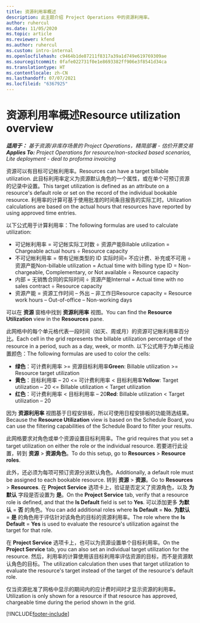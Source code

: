 ```yaml
---
title: 资源利用率概述
description: 此主题介绍 Project Operations 中的资源利用率。
author: ruhercul
ms.date: 11/05/2020
ms.topic: article
ms.reviewer: kfend
ms.author: ruhercul
ms.custom: intro-internal
ms.openlocfilehash: c9464b1de87211f8317a39a1d749e619769309ae
ms.sourcegitcommit: 0fafe022731f0e1e8693382ff906e3f8541d34ca
ms.translationtype: HT
ms.contentlocale: zh-CN
ms.lasthandoff: 07/07/2021
ms.locfileid: "6367925"
---
```

# <a name="resource-utilization-overview"></a><span data-ttu-id="965b1-103">资源利用率概述</span><span class="sxs-lookup"><span data-stu-id="965b1-103">Resource utilization overview</span></span>

<span data-ttu-id="965b1-104">_**适用于：** 基于资源/非库存场景的 Project Operations，精简部署 - 估价开票交易_</span><span class="sxs-lookup"><span data-stu-id="965b1-104">_**Applies To:** Project Operations for resource/non-stocked based scenarios, Lite deployment - deal to proforma invoicing_</span></span>

<span data-ttu-id="965b1-105">资源可以有目标可记帐利用率。</span><span class="sxs-lookup"><span data-stu-id="965b1-105">Resources can have a target billable utilization.</span></span> <span data-ttu-id="965b1-106">此目标利用率定义为资源默认角色的一个属性，或在单个可预订资源的记录中设置。</span><span class="sxs-lookup"><span data-stu-id="965b1-106">This target utilization is defined as an attribute on a resource's default role or set on the record of the individual bookable resource.</span></span> <span data-ttu-id="965b1-107">利用率的计算可基于使用批准的时间条目报告的实际工时。</span><span class="sxs-lookup"><span data-stu-id="965b1-107">Utilization calculations are based on the actual hours that resources have reported by using approved time entries.</span></span>

<span data-ttu-id="965b1-108">以下公式用于计算利用率：</span><span class="sxs-lookup"><span data-stu-id="965b1-108">The following formulas are used to calculate utilization:</span></span>

  - <span data-ttu-id="965b1-109">可记帐利用率 = 可记帐实际工时数 ÷ 资源产能</span><span class="sxs-lookup"><span data-stu-id="965b1-109">Billable utilization = Chargeable actual hours ÷ Resource capacity</span></span>
  - <span data-ttu-id="965b1-110">不可记帐利用率 = 带有记帐类型的 ID 实际时间= 不应计费、补充或不可用 ÷ 资源产能</span><span class="sxs-lookup"><span data-stu-id="965b1-110">Non-billable utilization = Actual time with billing type ID = Non-chargeable, Complementary, or Not available ÷ Resource capacity</span></span>
  - <span data-ttu-id="965b1-111">内部 = 无销售合同的实际时间 ÷ 资源产能</span><span class="sxs-lookup"><span data-stu-id="965b1-111">Internal = Actual time with no sales contract ÷ Resource capacity</span></span>
  - <span data-ttu-id="965b1-112">资源产能 = 资源工作时间 – 外出 – 非工作日</span><span class="sxs-lookup"><span data-stu-id="965b1-112">Resource capacity = Resource work hours – Out-of-office – Non-working days</span></span>

<span data-ttu-id="965b1-113">可以在 **资源** 窗格中找到 **资源利用率** 视图。</span><span class="sxs-lookup"><span data-stu-id="965b1-113">You can find the **Resource Utilization** view in the **Resources** pane.</span></span>

<span data-ttu-id="965b1-114">此网格中的每个单元格代表一段时间（如天、周或月）的资源可记帐利用率百分比。</span><span class="sxs-lookup"><span data-stu-id="965b1-114">Each cell in the grid represents the billable utilization percentage of the resource in a period, such as a day, week, or month.</span></span> <span data-ttu-id="965b1-115">以下公式用于为单元格设置颜色：</span><span class="sxs-lookup"><span data-stu-id="965b1-115">The following formulas are used to color the cells:</span></span>

  - <span data-ttu-id="965b1-116">**绿色**：可计费利用率 >= 资源目标利用率</span><span class="sxs-lookup"><span data-stu-id="965b1-116">**Green**: Billable utilization >= Resource target utilization</span></span>
  - <span data-ttu-id="965b1-117">**黄色**：目标利用率 – 20 <= 可计费利用率 < 目标利用率</span><span class="sxs-lookup"><span data-stu-id="965b1-117">**Yellow**: Target utilization – 20 <= Billable utilization < Target utilization</span></span>
  - <span data-ttu-id="965b1-118">**红色**：可计费利用率 < 目标利用率 – 20</span><span class="sxs-lookup"><span data-stu-id="965b1-118">**Red**: Billable utilization < Target utilization – 20</span></span>

<span data-ttu-id="965b1-119">因为 **资源利用率** 视图基于日程安排板，所以可使用日程安排板的功能筛选结果。</span><span class="sxs-lookup"><span data-stu-id="965b1-119">Because the **Resource Utilization** view is based on the Schedule Board, you can use the filtering capabilities of the Schedule Board to filter your results.</span></span>

<span data-ttu-id="965b1-120">此网格要求对角色或单个资源设置目标利用率。</span><span class="sxs-lookup"><span data-stu-id="965b1-120">The grid requires that you set a target utilization on either the role or the individual resource.</span></span> <span data-ttu-id="965b1-121">若要进行此设置，转到 **资源** > **资源角色**。</span><span class="sxs-lookup"><span data-stu-id="965b1-121">To do this setup, go to **Resources** > **Resource roles**.</span></span>

<span data-ttu-id="965b1-122">此外，还必须为每项可预订资源分派默认角色。</span><span class="sxs-lookup"><span data-stu-id="965b1-122">Additionally, a default role must be assigned to each bookable resource.</span></span> <span data-ttu-id="965b1-123">转到 **资源** > **资源**。</span><span class="sxs-lookup"><span data-stu-id="965b1-123">Go to **Resources** > **Resources**.</span></span> <span data-ttu-id="965b1-124">在 **Project Service** 选项卡上，验证是否定义了资源角色，以及 **为默认** 字段是否设置为 **是**。</span><span class="sxs-lookup"><span data-stu-id="965b1-124">On the **Project Service** tab, verify that a resource role is defined, and that the **Is Default** field is set to **Yes**.</span></span> <span data-ttu-id="965b1-125">可以添加更多 **为默认** = **否** 的角色。</span><span class="sxs-lookup"><span data-stu-id="965b1-125">You can add additional roles where **Is Default** = **No**.</span></span> <span data-ttu-id="965b1-126">**为默认** = **是** 的角色用于评估针对该角色的目标的资源利用率。</span><span class="sxs-lookup"><span data-stu-id="965b1-126">The role where the **Is Default** = **Yes** is used to evaluate the resource's utilization against the target for that role.</span></span>

<span data-ttu-id="965b1-127">在 **Project Service** 选项卡上，也可以为资源设置单个目标利用率。</span><span class="sxs-lookup"><span data-stu-id="965b1-127">On the **Project Service** tab, you can also set an individual target utilization for the resource.</span></span> <span data-ttu-id="965b1-128">然后，利用率的计算使用该目标利用率评估资源的目标，而不是资源默认角色的目标。</span><span class="sxs-lookup"><span data-stu-id="965b1-128">The utilization calculation then uses that target utilization to evaluate the resource's target instead of the target of the resource's default role.</span></span>

<span data-ttu-id="965b1-129">仅当资源批准了网格中显示的期间内的应计费时间时才显示资源的利用率。</span><span class="sxs-lookup"><span data-stu-id="965b1-129">Utilization is only shown for a resource if that resource has approved, chargeable time during the period shown in the grid.</span></span>


[!INCLUDE[footer-include](../includes/footer-banner.md)]